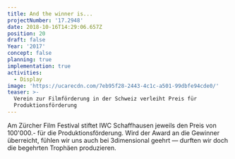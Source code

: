 ```yaml
---
title: And the winner is...
projectNumber: '17.2948'
date: 2018-10-16T14:29:06.657Z
position: 20
draft: false
Year: '2017'
concept: false
planning: true
implementation: true
activities:
  - Display
image: 'https://ucarecdn.com/7eb95f28-2443-4c1c-a501-99dbfe94cde0/'
teaser: >-
  Verein zur Filmförderung in der Schweiz verleiht Preis für
  Produktionsförderung
---
```

Am Zürcher Film Festival stiftet IWC Schaffhausen jeweils den Preis von 100'000.- für die Produktionsförderung. Wird der Award an die Gewinner überreicht, fühlen wir uns auch bei 3dimensional geehrt — durften wir doch die begehrten Trophäen produzieren.
